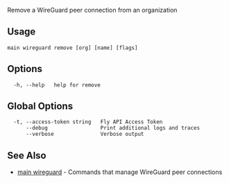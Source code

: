 Remove a WireGuard peer connection from an organization

## Usage
~~~
main wireguard remove [org] [name] [flags]
~~~

## Options

~~~
  -h, --help   help for remove
~~~

## Global Options

~~~
  -t, --access-token string   Fly API Access Token
      --debug                 Print additional logs and traces
      --verbose               Verbose output
~~~

## See Also

* [main wireguard](/docs/flyctl/main-wireguard/)	 - Commands that manage WireGuard peer connections

